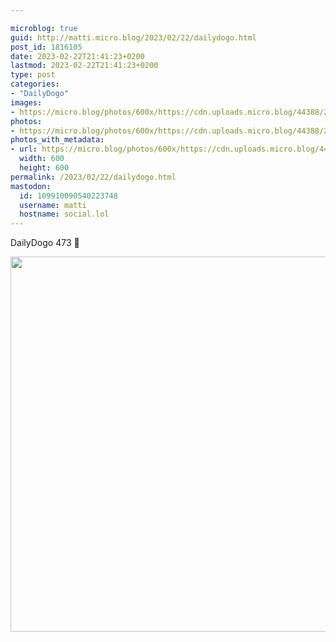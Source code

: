 ```yaml
---

microblog: true
guid: http://matti.micro.blog/2023/02/22/dailydogo.html
post_id: 1816105
date: 2023-02-22T21:41:23+0200
lastmod: 2023-02-22T21:41:23+0200
type: post
categories:
- "DailyDogo"
images:
- https://micro.blog/photos/600x/https://cdn.uploads.micro.blog/44388/2023/865f6d1c88.jpg
photos:
- https://micro.blog/photos/600x/https://cdn.uploads.micro.blog/44388/2023/865f6d1c88.jpg
photos_with_metadata:
- url: https://micro.blog/photos/600x/https://cdn.uploads.micro.blog/44388/2023/865f6d1c88.jpg
  width: 600
  height: 600
permalink: /2023/02/22/dailydogo.html
mastodon:
  id: 109910090540223748
  username: matti
  hostname: social.lol
---
```

DailyDogo 473 🐶

<img src="https://micro.blog/photos/600x/https://blog.martin-haehnel.de/uploads/2023/865f6d1c88.jpg" width="600" height="600" alt="" />
